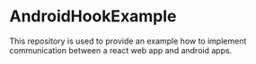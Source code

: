 # AndroidHookExample
This repository is used to provide an example how to implement communication between a react web app and android apps.
